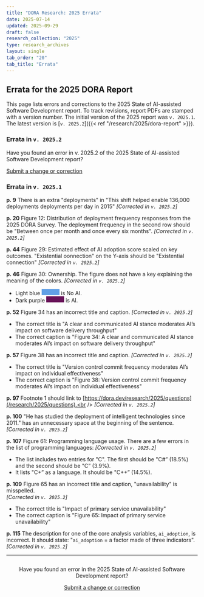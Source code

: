 ```yaml
---
title: "DORA Research: 2025 Errata"
date: 2025-07-14
updated: 2025-09-29
draft: false
research_collection: "2025"
type: research_archives
layout: single
tab_order: "20"
tab_title: "Errata"
---
```

## Errata for the 2025 DORA Report

This page lists errors and corrections to the 2025 State of AI-assisted Software Development report. To track revisions, report PDFs are stamped with a version number. The initial version of the 2025 report was `v. 2025.1`. The latest version is [`v. 2025.2`]({{< ref "/research/2025/dora-report" >}}).

### Errata in `v. 2025.2`

Have you found an error in v. 2025.2 of the 2025 State of AI-assisted Software Development report?

<a href='mailto:dora-advocacy@google.com?subject=DORA+2025+State+of+AI-assisted+Software+Development+error+report' class='button' target="_blank">Submit a change or correction</a>

### Errata in `v. 2025.1`

**p. 9** There is an extra "deployments" in "This shift helped enable 136,000 deployments deployments per day in 2015" _[Corrected in `v. 2025.2`]_

**p. 20** Figure 12: Distribution of deployment frequency responses from the 2025 DORA Survey. The deployment frequency in the second row should be "Between once per month and once every six months". _[Corrected in `v. 2025.2`]_

**p. 44** Figure 29: Estimated effect of AI adoption score scaled on key outcomes. "Existential oonnection" on the Y-axis should be "Existential connection" _[Corrected in `v. 2025.2`]_

**p. 46** Figure 30: Ownership. The figure does not have a key explaining the meaning of the colors. _[Corrected in `v. 2025.2`]_

* Light blue ![light blue color swatch](light-blue.png) is No AI.
* Dark purple ![dark purple color swatch](dark-purple.png) is AI.

**p. 52** Figure 34 has an incorrect title and caption. _[Corrected in `v. 2025.2`]_

* The correct title is "A clear and communicated AI stance moderates AI’s impact on software delivery throughput"
* The correct caption is "Figure 34: A clear and communicated AI stance moderates AI’s impact on software delivery throughput"

**p. 57** Figure 38 has an incorrect title and caption. _[Corrected in `v. 2025.2`]_

* The correct title is "Version control commit frequency moderates AI’s impact on individual effectiveness"
* The correct caption is "Figure 38: Version control commit frequency moderates AI’s impact on individual effectiveness"

**p. 97** Footnote 1 should link to [https://dora.dev/research/2025/questions](/research/2025/questions).<br />
_[Corrected in `v. 2025.2`]_

**p. 100** "He has studied the deployment of intelligent technologies since 2011." has an unnecessary space at the beginning of the sentence. _[Corrected in `v. 2025.2`]_

**p. 107** Figure 61: Programming language usage. There are a few errors in the list of programming languages: _[Corrected in `v. 2025.2`]_

* The list includes two entries for "C". The first should be "C#” (18.5%) and the second should be "C” (3.9%).
* It lists "C+” as a language. It should be "C++” (14.5%).

**p. 109** Figure 65 has an incorrect title and caption, "unavailability" is misspelled.<br />
_[Corrected in `v. 2025.2`]_

* The correct title is "Impact of primary service unavailability"
* The correct caption is "Figure 65: Impact of primary service unavailability"

**p. 115** The description for one of the core analysis variables, `ai_adoption`, is incorrect. It should state: "`ai_adoption` = a factor made of three indicators". _[Corrected in `v. 2025.2`]_

-----
<div style="text-align:center; margin-top:2em;">
Have you found an error in the 2025 State of AI-assisted Software Development report?

<a href='mailto:dora-advocacy@google.com?subject=DORA+2025+State+of+AI-assisted+Software+Development+error+report' class='button' target="_blank">Submit a change or correction</a>
</div>
